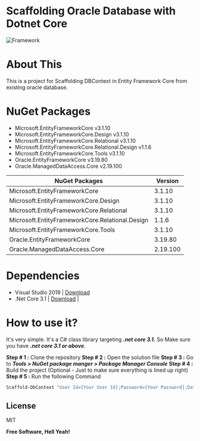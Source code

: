 ﻿# Scaffolding Oracle Database with Dotnet Core 

![Framework](https://img.shields.io/badge/framework-.net%20core%20v3.1-green)

# About This
This is a project for Scaffolding DBContext in Entity Framework Core from existing oracle database.

# NuGet Packages
  - Microsoft.EntityFrameworkCore v3.1.10
  - Microsoft.EntityFrameworkCore.Design v3.1.10
  - Microsoft.EntityFrameworkCore.Relational v3.1.10
  - Microsoft.EntityFrameworkCore.Relational.Design v1.1.6
  - Microsoft.EntityFrameworkCore.Tools v3.1.10
  - Oracle.EntityFrameworkCore v3.19.80
  - Oracle.ManagedDataAccess.Core v2.19.100
  
| NuGet Packages | Version |
| ------ | ------ |
| Microsoft.EntityFrameworkCore | 3.1.10 |
| Microsoft.EntityFrameworkCore.Design | 3.1.10 |
| Microsoft.EntityFrameworkCore.Relational | 3.1.10 |
| Microsoft.EntityFrameworkCore.Relational.Design | 1.1.6 |
| Microsoft.EntityFrameworkCore.Tools | 3.1.10 |
| Oracle.EntityFrameworkCore | 3.19.80 |
| Oracle.ManagedDataAccess.Core | 2.19.100 |

# Dependencies
  - Visual Studio 2019 | [Download](https://visualstudio.microsoft.com/downloads/)
  - .Net Core 3.1 | [Download](https://dotnet.microsoft.com/download/dotnet-core/3.1) |

# How to use it?
It's very simple. It's a C# class library targeting ***.net core 3.1.*** So Make sure you have ***.net core 3.1 or above***.

**Step # 1 :** Clone the repository
**Step # 2 :** Open the solution file
**Step # 3 :** Go to ***Tools > NuGet package manger > Package Manager Console***
**Step # 4 :** Build the project (Optional - Just to make sure everything is lined up right)
**Step # 5 :** Run the following Command

```sh
Scaffold-DbContext "User Id=[Your User Id];Password=[Your Password];Data Source=[Your Data Source];" Oracle.EntityFrameworkCore -OutputDir Models
```

License
----

MIT


**Free Software, Hell Yeah!**
